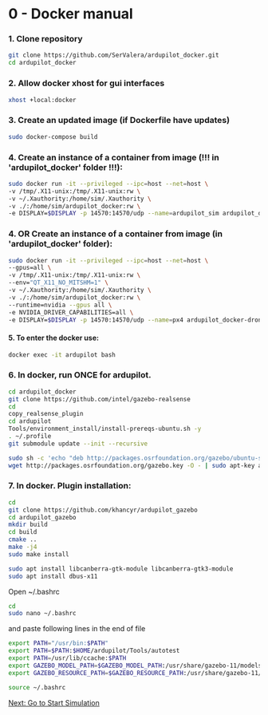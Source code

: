 # 0 - Docker manual

### 1. Clone repository
```bash
git clone https://github.com/SerValera/ardupilot_docker.git
cd ardupilot_docker
```

### 2. Allow docker xhost for gui interfaces
``` bash
xhost +local:docker
```

### 3. Create an updated image (if Dockerfile have updates)

```bash
sudo docker-compose build
```

### 4. Create an instance of a container from image (!!! in 'ardupilot_docker' folder !!!):
``` bash
sudo docker run -it --privileged --ipc=host --net=host \
-v /tmp/.X11-unix:/tmp/.X11-unix:rw \
-v ~/.Xauthority:/home/sim/.Xauthority \
-v ./:/home/sim/ardupilot_docker:rw \
-e DISPLAY=$DISPLAY -p 14570:14570/udp --name=ardupilot_sim ardupilot_docker-drone_sim bash
```


### 4. OR Create an instance of a container from image (in 'ardupilot_docker' folder):
``` bash
sudo docker run -it --privileged --ipc=host --net=host \
--gpus=all \
-v /tmp/.X11-unix:/tmp/.X11-unix:rw \
--env="QT_X11_NO_MITSHM=1" \
-v ~/.Xauthority:/home/sim/.Xauthority \
-v ./:/home/sim/ardupilot_docker:rw \
--runtime=nvidia --gpus all \
-e NVIDIA_DRIVER_CAPABILITIES=all \
-e DISPLAY=$DISPLAY -p 14570:14570/udp --name=px4 ardupilot_docker-drone_sim:latest bash
```

#### 5. To enter the docker use:
``` bash
docker exec -it ardupilot bash
```

### 6. In docker, run ONCE for ardupilot.
``` bash
cd ardupilot_docker
git clone https://github.com/intel/gazebo-realsense
cd 
copy_realsense_plugin
cd ardupilot
Tools/environment_install/install-prereqs-ubuntu.sh -y
. ~/.profile
git submodule update --init --recursive
```

``` bash
sudo sh -c 'echo "deb http://packages.osrfoundation.org/gazebo/ubuntu-stable `lsb_release -cs` main" > /etc/apt/sources.list.d/gazebo-stable.list'
wget http://packages.osrfoundation.org/gazebo.key -O - | sudo apt-key add -
```


### 7. In docker. Plugin installation:
``` bash
cd
git clone https://github.com/khancyr/ardupilot_gazebo
cd ardupilot_gazebo
mkdir build
cd build
cmake ..
make -j4
sudo make install
```

``` bash
sudo apt install libcanberra-gtk-module libcanberra-gtk3-module
sudo apt install dbus-x11
```

Open ~/.bashrc

``` bash
cd 
sudo nano ~/.bashrc
```

and paste following lines in the end of file

``` bash
export PATH="/usr/bin:$PATH"
export PATH=$PATH:$HOME/ardupilot/Tools/autotest
export PATH=/usr/lib/ccache:$PATH
export GAZEBO_MODEL_PATH=$GAZEBO_MODEL_PATH:/usr/share/gazebo-11/models
export GAZEBO_RESOURCE_PATH=$GAZEBO_RESOURCE_PATH:/usr/share/gazebo-11/worlds
```

``` bash
source ~/.bashrc
```

[Next: Go to Start Simulation](1_sessions.md)